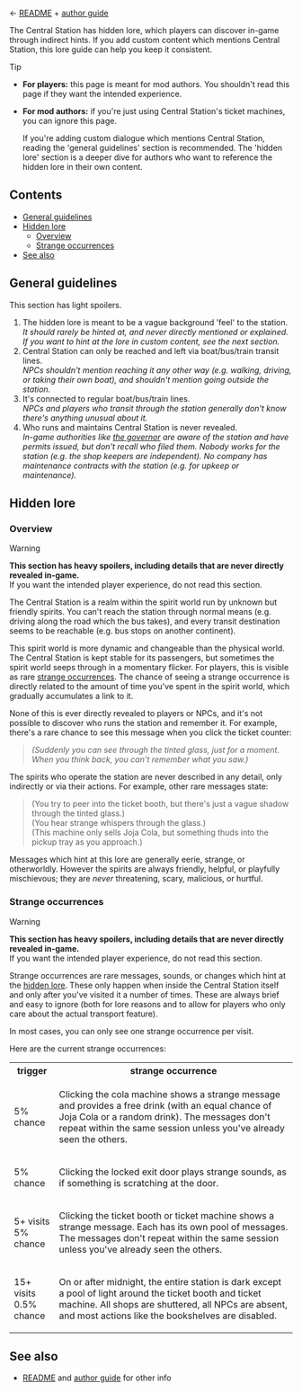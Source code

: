 ﻿← [README](README.md) + [author guide](author-guide.md)

The Central Station has hidden lore, which players can discover in-game through indirect hints. If you add custom
content which mentions Central Station, this lore guide can help you keep it consistent.

> [!TIP]
> * **For players:** this page is meant for mod authors. You shouldn't read this page if they want the intended
>   experience.
> * **For mod authors:** if you're just using Central Station's ticket machines, you can ignore this page.
>
>   If you're adding custom dialogue which mentions Central Station, reading the 'general guidelines' section is
>   recommended. The 'hidden lore' section is a deeper dive for authors who want to reference the hidden lore in their
>   own content.

## Contents
* [General guidelines](#general-guidelines)
* [Hidden lore](#hidden-lore)
  * [Overview](#overview)
  * [Strange occurrences](#strange-occurrences)
* [See also](#see-also)

## General guidelines
This section has light spoilers.

1. The hidden lore is meant to be a vague background 'feel' to the station.  
   _It should rarely be hinted at, and never directly mentioned or explained. If you want to hint at the lore in custom
   content, see the next section._
2. Central Station can only be reached and left via boat/bus/train transit lines.  
   _NPCs shouldn't mention reaching it any other way (e.g. walking, driving, or taking their own boat), and shouldn't
   mention going outside the station._
3. It's connected to regular boat/bus/train lines.  
   _NPCs and players who transit through the station generally don't know there's anything unusual about it._
4. Who runs and maintains Central Station is never revealed.  
   _In-game authorities like [the governor](https://stardewvalleywiki.com/Governor) are aware of the station and have
   permits issued, but don't recall who filed them. Nobody works for the station (e.g. the shop keepers are independent).
   No company has maintenance contracts with the station (e.g. for upkeep or maintenance)._

## Hidden lore
### Overview
> [!WARNING]  
> **This section has heavy spoilers, including details that are never directly revealed in-game.**  
> If you want the intended player experience, do not read this section.

The Central Station is a realm within the spirit world run by unknown but friendly spirits. You can't reach the station
through normal means (e.g. driving along the road which the bus takes), and every transit destination seems to be
reachable (e.g. bus stops on another continent).

This spirit world is more dynamic and changeable than the physical world. The Central Station is kept stable for its
passengers, but sometimes the spirit world seeps through in a momentary flicker. For players, this is visible as rare
[strange occurrences](#strange-occurrences). The chance of seeing a strange occurrence is directly related to the
amount of time you've spent in the spirit world, which gradually accumulates a link to it.

None of this is ever directly revealed to players or NPCs, and it's not possible to discover who runs the station and
remember it. For example, there's a rare chance to see this message when you click the ticket counter:
> _(Suddenly you can see through the tinted glass, just for a moment. When you think back, you can't remember what you
> saw.)_

The spirits who operate the station are never described in any detail, only indirectly or via their actions. For
example, other rare messages state:
> (You try to peer into the ticket booth, but there's just a vague shadow through the tinted glass.)  
> (You hear strange whispers through the glass.)  
> (This machine only sells Joja Cola, but something thuds into the pickup tray as you approach.)

Messages which hint at this lore are generally eerie, strange, or otherworldly. However the spirits are always
friendly, helpful, or playfully mischievous; they are _never_ threatening, scary, malicious, or hurtful.

### Strange occurrences
> [!WARNING]  
> **This section has heavy spoilers, including details that are never directly revealed in-game.**  
> If you want the intended player experience, do not read this section.

Strange occurrences are rare messages, sounds, or changes which hint at the [hidden lore](#overview). These only happen
when inside the Central Station itself and only after you've visited it a number of times. These are always brief and
easy to ignore (both for lore reasons and to allow for players who only care about the actual transport feature).

In most cases, you can only see one strange occurrence per visit.

Here are the current strange occurrences:

<table>
<tr>
<th>trigger</th>
<th>strange occurrence</th>
</tr>
<tr>
<td>

5% chance

</td>
<td>

Clicking the cola machine shows a strange message and provides a free drink (with an equal chance of Joja Cola or a
random drink). The messages don't repeat within the same session unless you've already seen the others.

</td>
</tr>
<tr>
<td>

5% chance

</td>
<td>

Clicking the locked exit door plays strange sounds, as if something is scratching at the door.

</td>
</tr>
<tr>
<td>

5+ visits  
5% chance

</td>
<td>

Clicking the ticket booth or ticket machine shows a strange message. Each has its own pool of messages. The messages
don't repeat within the same session unless you've already seen the others.

</td>
</tr>
<tr>
<td>

15+ visits  
0.5% chance

</td>
<td>

On or after midnight, the entire station is dark except a pool of light around the ticket booth and ticket machine. All
shops are shuttered, all NPCs are absent, and most actions like the bookshelves are disabled.

</td>
</tr>
</table>

## See also
* [README](README.md) and [author guide](author-guide.md) for other info

